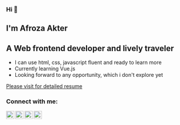 ### Hi 👋

## I'm Afroza Akter

## A Web frontend developer and lively traveler

- I can use html, css, javascript fluent and ready to learn more
- Currently learning Vue.js
- Looking forward to any opportunity, which i don't explore yet<br/>

[Please visit for detailed resume](https://1drv.ms/b/s!AjQGzxCRkOYBgpxcZ8pvNPkqp_Yi4A)<br/>


### Connect with me:


[<img align="left" alt="afroza02 | LinkedIn" width="22px" src="https://cdn.jsdelivr.net/npm/simple-icons@v3/icons/linkedin.svg" />][linkedin]
[<img align="left" alt="afroza02 | Twitter" width="22px" src="https://cdn.jsdelivr.net/npm/simple-icons@v3/icons/twitter.svg" />][twitter]
[<img align="left" alt="afroza02 | Instagram" width="22px" src="https://cdn.jsdelivr.net/npm/simple-icons@v3/icons/instagram.svg" />][instagram]
[<img align="left" alt="afroza02 | YouTube" width="22px" src="https://cdn.jsdelivr.net/npm/simple-icons@v3/icons/youtube.svg" />][youtube]


<br />








[twitter]: https://twitter.com/afroza022
[youtube]: https://www.youtube.com/channel/UCPG-HYaYT5whhHZH7nvnXdQ
[instagram]: https://instagram.com/afrozaakter02
[linkedin]: https://linkedin.com/in/afroza02

